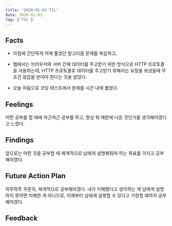 ```yaml
---
title: '2020-01-03 TIL'
date: 2020-01-03
tag: ['TIL']
---
```


## Facts

- 아침에 간단하게 어제 풀었던 알고리즘 문제를 복습하고,

- 웹에서는 브라우저와 서버 간에 데이터를 주고받기 위한 방식으로 HTTP 프로토콜을 사용하는데, HTTP 프로토콜로 데이터를 주고받기 위해서는 요청을 보냈을때 무조건 응답을 받아야 한다는 것을 알았다.

- 오늘 처음으로 코딩 테스트에서 문제를 시간 내에 풀었다.

## Feelings

어떤 공부를 할 때에 차근차근 공부를 하고, 항상 뭐 때문에 나온 것인가를 생각해야겠다고 느꼈다.

## Findings

앞으로는 어떤 것을 공부할 때 체계적으로 남에게 설명해줘야 하는 목표를 가지고 공부해야겠다.

## Future Action Plan

하루하루 꾸준히, 체계적으로 공부해야겠다. 내가 이해했다고 생각하는 게 남에게 설명하지 못하면 이해한 게 아니므로, 이제부터 남에게 설명할 수 있다고 가정할 때까지 공부해야겠다.

## Feedback
